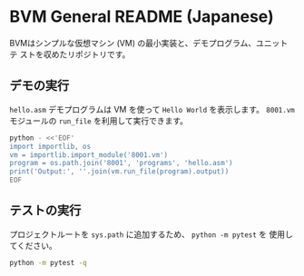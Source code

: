 # BVM General README (Japanese)

BVMはシンプルな仮想マシン (VM) の最小実装と、デモプログラム、ユニットテ
ストを収めたリポジトリです。

## デモの実行

``hello.asm`` デモプログラムは VM を使って ``Hello World`` を表示します。
``8001.vm`` モジュールの ``run_file`` を利用して実行できます。

```bash
python - <<'EOF'
import importlib, os
vm = importlib.import_module('8001.vm')
program = os.path.join('8001', 'programs', 'hello.asm')
print('Output:', ''.join(vm.run_file(program).output))
EOF
```

## テストの実行

プロジェクトルートを ``sys.path`` に追加するため、 ``python -m pytest`` を
使用してください。

```bash
python -m pytest -q
```
